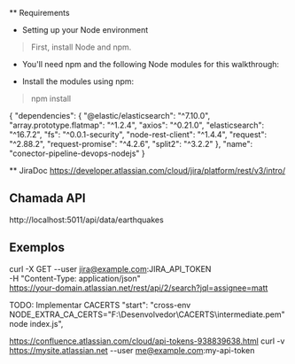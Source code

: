 ** Requirements

* Setting up your Node environment
> First, install Node and npm.

* You'll need npm and the following Node modules for this walkthrough:


* Install the modules using npm:

> npm install <dependencies> 

{
  "dependencies": {
    "@elastic/elasticsearch": "^7.10.0",
    "array.prototype.flatmap": "^1.2.4",
    "axios": "^0.21.0",
    "elasticsearch": "^16.7.2",
    "fs": "^0.0.1-security",
    "node-rest-client": "^1.4.4",
    "request": "^2.88.2",
    "request-promise": "^4.2.6",
    "split2": "^3.2.2"
  },
  "name": "conector-pipeline-devops-nodejs"
}


** JiraDoc
https://developer.atlassian.com/cloud/jira/platform/rest/v3/intro/


## Chamada API
http://localhost:5011/api/data/earthquakes

## Exemplos
curl -X GET --user jira@example.com:JIRA_API_TOKEN \
   -H "Content-Type: application/json"  \
   https://your-domain.atlassian.net/rest/api/2/search?jql=assignee=matt



   TODO: Implementar CACERTS
   "start": "cross-env NODE_EXTRA_CA_CERTS=\"F:\\Desenvolvedor\\CACERTS\\intermediate.pem\" node index.js",



https://confluence.atlassian.com/cloud/api-tokens-938839638.html
   curl -v https://mysite.atlassian.net --user me@example.com:my-api-token




   